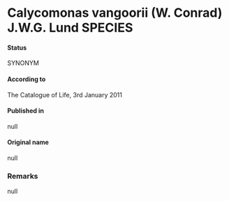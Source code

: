 Calycomonas vangoorii (W. Conrad) J.W.G. Lund SPECIES
=======

#### Status
SYNONYM

#### According to
The Catalogue of Life, 3rd January 2011

#### Published in
null

#### Original name
null

### Remarks
null